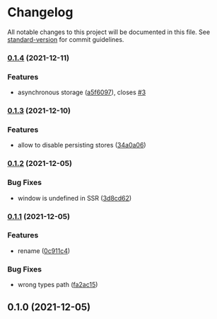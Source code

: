 # Changelog

All notable changes to this project will be documented in this file. See [standard-version](https://github.com/conventional-changelog/standard-version) for commit guidelines.

### [0.1.4](https://github.com/iendeavor/pinia-plugin-persistedstate-2/compare/v0.1.3...v0.1.4) (2021-12-11)


### Features

* asynchronous storage ([a5f6097](https://github.com/iendeavor/pinia-plugin-persistedstate-2/commit/a5f6097bb067a4f74ecded52265bbe38f5a74a4d)), closes [#3](https://github.com/iendeavor/pinia-plugin-persistedstate-2/issues/3)

### [0.1.3](https://github.com/iendeavor/pinia-plugin-persistedstate-2/compare/v0.1.2...v0.1.3) (2021-12-10)


### Features

* allow to disable persisting stores ([34a0a06](https://github.com/iendeavor/pinia-plugin-persistedstate-2/commit/34a0a06dfc41c3eeced675ba8f495d07d422c824))

### [0.1.2](https://github.com/iendeavor/pinia-plugin-persistedstate-2/compare/v0.1.1...v0.1.2) (2021-12-05)


### Bug Fixes

* window is undefined in SSR ([3d8cd62](https://github.com/iendeavor/pinia-plugin-persistedstate-2/commit/3d8cd6293bc504ae3aa853a91a57767c26f289dc))

### [0.1.1](https://github.com/iendeavor/pinia-plugin-persistedstate-2/compare/v0.1.0...v0.1.1) (2021-12-05)


### Features

* rename ([0c911c4](https://github.com/iendeavor/pinia-plugin-persistedstate-2/commit/0c911c40a5faa64a0a9110c9dda73f413b8b6b69))


### Bug Fixes

* wrong types path ([fa2ac15](https://github.com/iendeavor/pinia-plugin-persistedstate-2/commit/fa2ac1555195c1fe430f1182ed8ca94e87bd64ae))

## 0.1.0 (2021-12-05)
